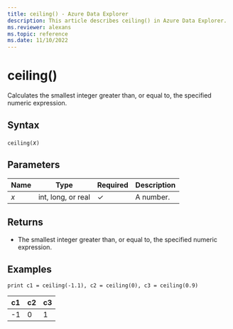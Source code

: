 ```yaml
---
title: ceiling() - Azure Data Explorer
description: This article describes ceiling() in Azure Data Explorer.
ms.reviewer: alexans
ms.topic: reference
ms.date: 11/10/2022
---
```

# ceiling()

Calculates the smallest integer greater than, or equal to, the specified numeric expression.

## Syntax

`ceiling(`*x*`)`

## Parameters

| Name | Type | Required | Description |
|--|--|--|--|
| *x* | int, long, or real | &check; | A number. |

## Returns

* The smallest integer greater than, or equal to, the specified numeric expression.

## Examples

```kusto
print c1 = ceiling(-1.1), c2 = ceiling(0), c3 = ceiling(0.9)
```

|c1|c2|c3|
|---|---|---|
|-1|0|1|
